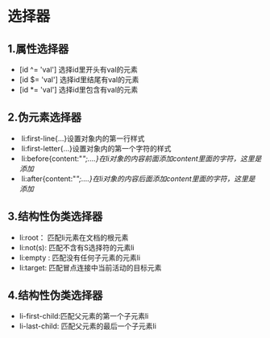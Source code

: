 # 选择器
## 1.属性选择器
* [id ^= 'val'] 选择id里开头有val的元素
* [id $= 'val'] 选择id里结尾有val的元素
* [id *= 'val'] 选择id里包含有val的元素
## 2.伪元素选择器
*  li:first-line{...}设置对象内的第一行样式
*  li:first-letter{...}设置对象内的第一个字符的样式
*  li:before{content:"*";....}在li对象的内容前面添加content里面的字符，这里是添加*
*  li:after{content:"*";....}在li对象的内容后面添加content里面的字符，这里是添加*
## 3.结构性伪类选择器
* li:root：   匹配li元素在文档的根元素  
* li:not(s):  匹配不含有S选择符的元素li
* li:empty :  匹配没有任何子元素的元素li
* li:target:  匹配冒点连接中当前活动的目标元素
## 4.结构性伪类选择器
* li-first-child:匹配父元素的第一个子元素li
*   li-last-child: 匹配父元素的最后一个子元素li
